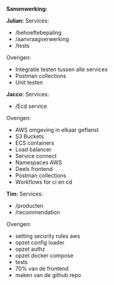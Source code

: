**Samenwerking:**

**Julian:**
Services:
- /behoeftebepaling
- /aanvraagverwerking
- /tests

Overigen:
- Integratie testen tussen alle services
- Postman collections
- Unit testen


**Jacco:**
Services:
- /Ecd service

Overigen:
- AWS omgeving in elkaar geflanst
- S3 Buckets
- ECS containers
- Load balancer
- Service connect
- Namespaces AWS
- Deels frontend
- Postman collections
- Workflows for ci en cd


**Tim:**
Services:
- /producten
- /recommendation

Overigen:
- setting security rules aws
- opzet config loader
- opzet authz
- opzet docker compose
- tests
- 70% van de frontend
- maken van de github repo
